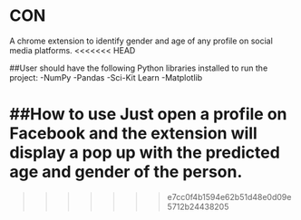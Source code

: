 # CON
A chrome extension to identify gender and age of any profile on social media platforms.
<<<<<<< HEAD

##User should have the following Python libraries installed to run the project:
-NumPy
-Pandas
-Sci-Kit Learn
-Matplotlib

##How to use
Just open a profile on Facebook and the extension will display a pop up with the predicted age and gender of the person.
=======
>>>>>>> e7cc0f4b1594e62b51d48e0d09e5712b24438205

